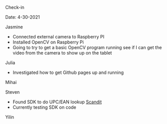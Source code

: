 Check-in

Date: 4-30-2021

Jasmine
- Connected external camera to Raspberry PI
- Installed OpenCV on Raspberry Pi
- Going to try to get a basic OpenCV program running see if I can get the video from the camera to show up on the tablet

Julia
- Investigated how to get Github pages up and running

Mihai

Steven
- Found SDK to do UPC/EAN lookup [Scandit](https://www.scandit.com/)
- Currently testing SDK on code

Yilin